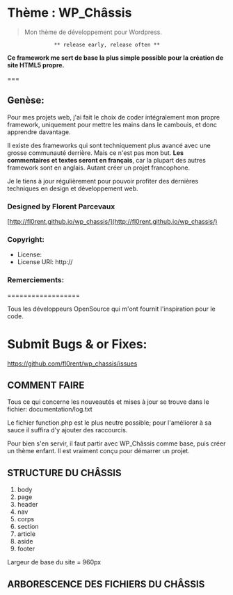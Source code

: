 # Thème : WP_Châssis
> Mon thème de développement pour Wordpress.

			       ** release early, release often **

**Ce framework me sert de base la plus simple possible pour la 
création de site HTML5 propre.**

===

## Genèse:

Pour mes projets web, j'ai fait le choix de coder intégralement 
mon propre framework, uniquement pour mettre les mains dans le 
cambouis, et donc apprendre davantage.

Il existe des frameworks qui sont techniquement plus avancé avec
une grosse communauté derrière. Mais ce n'est pas mon but.
**Les commentaires et textes seront en français**, car la plupart des autres framework sont en anglais. Autant créer un projet 
francophone.

Je le tiens à jour régulièrement pour pouvoir profiter des 
dernières techniques en design et développement web.


### Designed by Florent Parcevaux
[http://fl0rent.github.io/wp_chassis/](http://fl0rent.github.io/wp_chassis/)


### Copyright:
- License:  
- License URI: http://

### Remerciements:
==================

Tous les développeurs OpenSource qui m'ont fournit l'inspiration 
pour le code.


Submit Bugs & or Fixes:
=======================

https://github.com/fl0rent/wp_chassis/issues

## COMMENT FAIRE

Tous ce qui concerne les nouveautés et mises à jour se trouve dans 
le fichier: documentation/log.txt

Le fichier function.php est le plus neutre possible; pour 
l'améliorer à sa sauce il suffira d'y ajouter des raccourcis.

Pour bien s'en servir, il faut partir avec WP_Châssis comme base,
puis créer un thème enfant. Il est vraiment conçu pour démarrer
un projet.


## STRUCTURE DU CHÂSSIS	

1. body
2. page
3. header
4. nav
5. corps
6. section
7. article
8. aside
9. footer


Largeur de base du site = 960px

## ARBORESCENCE DES FICHIERS DU CHÂSSIS	




